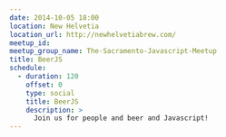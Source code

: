 ```yaml
---
date: 2014-10-05 18:00
location: New Helvetia
location_url: http://newhelvetiabrew.com/
meetup_id:
meetup_group_name: The-Sacramento-Javascript-Meetup
title: BeerJS
schedule:
  - duration: 120
    offset: 0
    type: social
    title: BeerJS
    description: >
      Join us for people and beer and Javascript!
---
```

